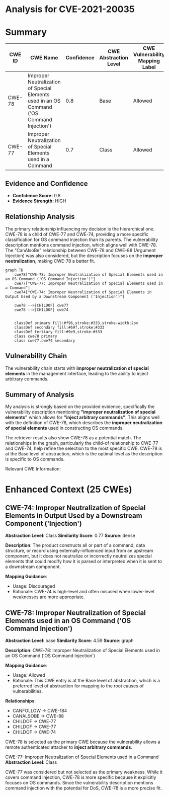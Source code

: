 # Analysis for CVE-2021-20035

# Summary
| CWE ID | CWE Name | Confidence | CWE Abstraction Level | CWE Vulnerability Mapping Label | CWE-Vulnerability Mapping Notes |
|---|---|---|---|---|---|
| CWE-78 | Improper Neutralization of Special Elements used in an OS Command ('OS Command Injection') | 0.8 | Base | Allowed | Primary CWE |
| CWE-77 | Improper Neutralization of Special Elements used in a Command | 0.7 | Class | Allowed | Secondary Candidate|

## Evidence and Confidence

*   **Confidence Score:** 0.8
*   **Evidence Strength:** HIGH

## Relationship Analysis
The primary relationship influencing my decision is the hierarchical one. CWE-78 is a child of CWE-77 and CWE-74, providing a more specific classification for OS command injection than its parents. The vulnerability description mentions command injection, which aligns well with CWE-78. The "CanAlsoBe" relationship between CWE-78 and CWE-88 (Argument Injection) was also considered, but the description focuses on the **improper neutralization**, making CWE-78 a better fit.

```mermaid
graph TD
    cwe78["CWE-78: Improper Neutralization of Special Elements used in an OS Command ('OS Command Injection')"]
    cwe77["CWE-77: Improper Neutralization of Special Elements used in a Command"]
    cwe74["CWE-74: Improper Neutralization of Special Elements in Output Used by a Downstream Component ('Injection')"]

    cwe78 -->|CHILDOF| cwe77
    cwe78 -->|CHILDOF| cwe74
    

    classDef primary fill:#f96,stroke:#333,stroke-width:2px
    classDef secondary fill:#69f,stroke:#333
    classDef tertiary fill:#9e9,stroke:#333
    class cwe78 primary
    class cwe77,cwe74 secondary
```

## Vulnerability Chain
The vulnerability chain starts with **improper neutralization of special elements** in the management interface, leading to the ability to inject arbitrary commands.

## Summary of Analysis
My analysis is strongly based on the provided evidence, specifically the vulnerability description mentioning **"improper neutralization of special elements"** which allows for **"inject arbitrary commands"**. This aligns well with the definition of CWE-78, which describes the **improper neutralization of special elements** used in constructing OS commands.

The retriever results also show CWE-78 as a potential match. The relationships in the graph, particularly the child-of relationship to CWE-77 and CWE-74, help refine the selection to the most specific CWE. CWE-78 is at the Base level of abstraction, which is the optimal level as the description is specific to OS commands.

Relevant CWE Information:

# Enhanced Context (25 CWEs)

## CWE-74: Improper Neutralization of Special Elements in Output Used by a Downstream Component ('Injection')
**Abstraction Level**: Class
**Similarity Score**: 0.77
**Source**: dense

**Description**:
The product constructs all or part of a command, data structure, or record using externally-influenced input from an upstream component, but it does not neutralize or incorrectly neutralizes special elements that could modify how it is parsed or interpreted when it is sent to a downstream component.

**Mapping Guidance**:
- Usage: Discouraged
- Rationale: CWE-74 is high-level and often misused when lower-level weaknesses are more appropriate.

## CWE-78: Improper Neutralization of Special Elements used in an OS Command ('OS Command Injection')
**Abstraction Level**: base
**Similarity Score**: 4.59
**Source**: graph

**Description**:
CWE-78: Improper Neutralization of Special Elements used in an OS Command ('OS Command Injection')

**Mapping Guidance**:
- Usage: Allowed
- Rationale: This CWE entry is at the Base level of abstraction, which is a preferred level of abstraction for mapping to the root causes of vulnerabilities.

**Relationships**:
- CANFOLLOW -> CWE-184
- CANALSOBE -> CWE-88
- CHILDOF -> CWE-77
- CHILDOF -> CWE-77
- CHILDOF -> CWE-74

CWE-78 is selected as the primary CWE because the vulnerability allows a remote authenticated attacker to **inject arbitrary commands**.

CWE-77: Improper Neutralization of Special Elements used in a Command
**Abstraction Level**: Class

CWE-77 was considered but not selected as the primary weakness. While it covers command injection, CWE-78 is more specific because it explicitly focuses on OS commands. Since the vulnerability description mentions command injection with the potential for DoS, CWE-78 is a more precise fit.